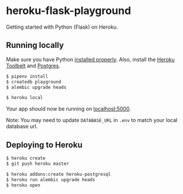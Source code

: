 # heroku-flask-playground
Getting started with Python (Flask) on Heroku.

## Running locally

Make sure you have Python [installed properly](http://install.python-guide.org). Also, install the [Heroku Toolbelt](https://toolbelt.heroku.com/) and [Postgres](https://devcenter.heroku.com/articles/heroku-postgresql#local-setup).

```sh
$ pipenv install
$ createdb playground
$ alembic upgrade heads

$ heroku local
```

Your app should now be running on [localhost:5000](http://localhost:5000/).

Note: You may need to update `DATABASE_URL` in `.env` to match your local database url.

## Deploying to Heroku
```sh
$ heroku create
$ git push heroku master

$ heroku addons:create heroku-postgresql
$ heroku run alembic upgrade heads
$ heroku open
```
